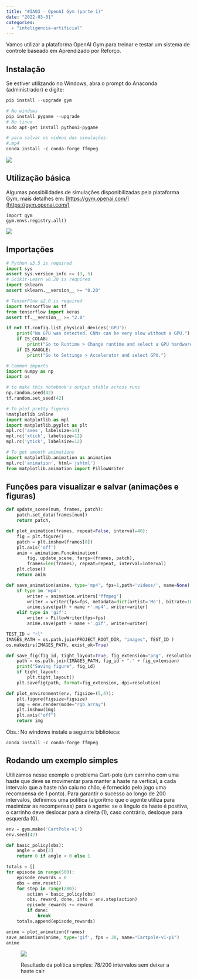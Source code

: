 ```yaml
---
title: "#IA03 - OpenAI Gym (parte 1)"
date: "2022-03-01"
categories: 
  - "inteligencia-artificial"
---
```


Vamos utilizar a plataforma OpenAI Gym para treinar e testar um sistema de controle baseado em Aprendizado por Reforço.

## Instalação

Se estiver utilizando no Windows, abra o prompt do Anaconda (administrador) e digite:

```python
pip install --upgrade gym

# No windows
pip install pygame --upgrade
# No linux
sudo apt-get install python3-pygame

# para salvar os vídeos das simulações:
#.mp4
conda install -c conda-forge ffmpeg 

```

![](gym-install-1024x452.png)

## Utilização básica

Algumas possibilidades de simulações disponibilizadas pela plataforma Gym, mais detalhes em: [https://gym.openai.com/](https://gym.openai.com/)

```
import gym
gym.envs.registry.all()
```

![](gym-simulations.png)

## Importações

```python
# Python ≥3.5 is required
import sys
assert sys.version_info >= (3, 5)
# Scikit-Learn ≥0.20 is required
import sklearn
assert sklearn.__version__ >= "0.20"

# TensorFlow ≥2.0 is required
import tensorflow as tf
from tensorflow import keras
assert tf.__version__ >= "2.0"

if not tf.config.list_physical_devices('GPU'):
    print("No GPU was detected. CNNs can be very slow without a GPU.")
    if IS_COLAB:
        print("Go to Runtime > Change runtime and select a GPU hardware accelerator.")
    if IS_KAGGLE:
        print("Go to Settings > Accelerator and select GPU.")

# Common imports
import numpy as np
import os

# to make this notebook's output stable across runs
np.random.seed(42)
tf.random.set_seed(42)

# To plot pretty figures
%matplotlib inline
import matplotlib as mpl
import matplotlib.pyplot as plt
mpl.rc('axes', labelsize=14)
mpl.rc('xtick', labelsize=12)
mpl.rc('ytick', labelsize=12)

# To get smooth animations
import matplotlib.animation as animation
mpl.rc('animation', html='jshtml')
from matplotlib.animation import PillowWriter

```

## Funções para visualizar e salvar (animações e figuras)

```python
def update_scene(num, frames, patch):
    patch.set_data(frames[num])
    return patch,

def plot_animation(frames, repeat=False, interval=40):
    fig = plt.figure()
    patch = plt.imshow(frames[0])
    plt.axis('off')
    anim = animation.FuncAnimation(
        fig, update_scene, fargs=(frames, patch),
        frames=len(frames), repeat=repeat, interval=interval)
    plt.close()
    return anim

def save_animation(anime, type='mp4', fps=1,path='videos/', name=None):
    if type in 'mp4':
        writer = animation.writers['ffmpeg']
        writer = writer(fps=fps, metadata=dict(artist='Me'), bitrate=1800)   
        anime.save(path + name +'.mp4', writer=writer)    
    elif type in 'gif':
        writer = PillowWriter(fps=fps)  
        anime.save(path + name +'.gif', writer=writer)  

TEST_ID = "rl"
IMAGES_PATH = os.path.join(PROJECT_ROOT_DIR, "images", TEST_ID )
os.makedirs(IMAGES_PATH, exist_ok=True)

def save_fig(fig_id, tight_layout=True, fig_extension="png", resolution=300):
    path = os.path.join(IMAGES_PATH, fig_id + "." + fig_extension)
    print("Saving figure", fig_id)
    if tight_layout:
        plt.tight_layout()
    plt.savefig(path, format=fig_extension, dpi=resolution)

def plot_environment(env, figsize=(5,4)):
    plt.figure(figsize=figsize)
    img = env.render(mode="rgb_array")
    plt.imshow(img)
    plt.axis("off")
    return img
```

Obs.: No windows instale a seguinte biblioteca:

```
conda install -c conda-forge ffmpeg
```

## Rodando um exemplo simples

Utilizamos nesse exemplo o problema Cart-pole (um carrinho com uma haste que deve se movimentar para manter a haste na vertical, a cada intervalo que a haste não caiu no chão, é fornecido pelo jogo uma recompensa de 1 ponto). Para garantir o sucesso ao longo de 200 intervalos, definimos uma política (algoritmo que o agente utiliza para maximizar as recompensas) para o agente: se o ângulo da haste é positiva, o carrinho deve deslocar para a direita (1), caso contrário, desloque para esquerda (0).

```python
env = gym.make('CartPole-v1')
env.seed(42)

def basic_policy(obs):
    angle = obs[2]
    return 0 if angle < 0 else 1

totals = []
for episode in range(500):
    episode_rewards = 0
    obs = env.reset()
    for step in range(200):
        action = basic_policy(obs)
        obs, reward, done, info = env.step(action)
        episode_rewards += reward
        if done:
            break
    totals.append(episode_rewards)

anime = plot_animation(frames)
save_animation(anime, type='gif', fps = 30, name="Cartpole-v1-p1")
anime
```

<figure>

![](Cartpole-v1-p1.gif)

<figcaption>

Resultado da política simples: 78/200 intervalos sem deixar a haste cair

</figcaption>

</figure>
